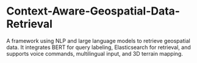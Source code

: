 # Context-Aware-Geospatial-Data-Retrieval
A framework using NLP and large language models to retrieve geospatial data. It integrates BERT for query labeling, Elasticsearch for retrieval, and supports voice commands, multilingual input, and 3D terrain mapping. 
